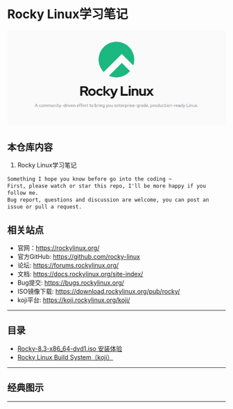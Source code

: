 # Rocky Linux学习笔记

![20210514_144243_56](image/20210514_144243_56.png)

## 本仓库内容

1. Rocky Linux学习笔记


```
Something I hope you know before go into the coding ~
First, please watch or star this repo, I'll be more happy if you follow me.
Bug report, questions and discussion are welcome, you can post an issue or pull a request.
```

## 相关站点

* 官网：<https://rockylinux.org/>
* 官方GitHub: <https://github.com/rocky-linux>
* 论坛: <https://forums.rockylinux.org/>
* 文档: <https://docs.rockylinux.org/site-index/>
* Bug提交: <https://bugs.rockylinux.org/>
* ISO镜像下载: <https://download.rockylinux.org/pub/rocky/>
* koji平台: <https://koji.rockylinux.org/koji/>

---

## 目录


* [Rocky-8.3-x86_64-dvd1.iso 安装体验](docs/安装体验.md)
* [Rocky Linux Build System（koji）](docs/koji.md)




---


## 经典图示


---
